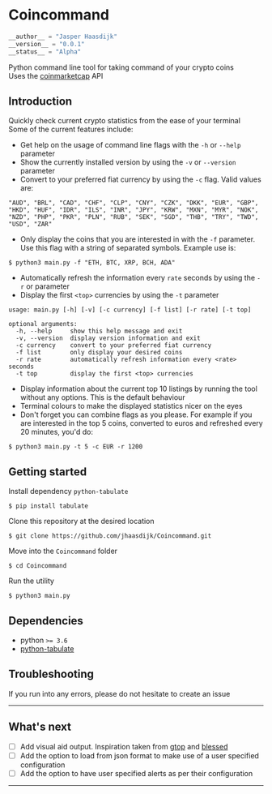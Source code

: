 # Coincommand

```python
__author__ = "Jasper Haasdijk"
__version__ = "0.0.1"
__status__ = "Alpha"
```

Python command line tool for taking command of your crypto coins<br>
Uses the [coinmarketcap](https://coinmarketcap.com/api/) API<br>

## Introduction

Quickly check current crypto statistics from the ease of your terminal<br>
Some of the current features include:

- Get help on the usage of command line flags with the `-h` or `--help` parameter
- Show the currently installed version by using the `-v` or `--version` parameter
- Convert to your preferred fiat currency by using the `-c` flag. Valid values are:
```
"AUD", "BRL", "CAD", "CHF", "CLP", "CNY", "CZK", "DKK", "EUR", "GBP",
"HKD", "HUF", "IDR", "ILS", "INR", "JPY", "KRW", "MXN", "MYR", "NOK",
"NZD", "PHP", "PKR", "PLN", "RUB", "SEK", "SGD", "THB", "TRY", "TWD",
"USD", "ZAR"
```
- Only display the coins that you are interested in with the `-f` parameter. Use this flag with a string of separated symbols. Example use is:
```
$ python3 main.py -f "ETH, BTC, XRP, BCH, ADA"
```
- Automatically refresh the information every `rate` seconds by using the `-r` or parameter
- Display the first `<top>` currencies by using the `-t` parameter

```
usage: main.py [-h] [-v] [-c currency] [-f list] [-r rate] [-t top]

optional arguments:
  -h, --help     show this help message and exit
  -v, --version  display version information and exit
  -c currency    convert to your preferred fiat currency
  -f list        only display your desired coins
  -r rate        automatically refresh information every <rate> seconds
  -t top         display the first <top> currencies
```

- Display information about the current top 10 listings by running the tool without any options. This is the default behaviour
- Terminal colours to make the displayed statistics nicer on the eyes
- Don't forget you can combine flags as you please. For example if you are interested in the top 5 coins, converted to euros and refreshed every 20 minutes, you'd do:
```
$ python3 main.py -t 5 -c EUR -r 1200
```

## Getting started

Install dependency `python-tabulate`
```
$ pip install tabulate
```

Clone this repository at the desired location
```
$ git clone https://github.com/jhaasdijk/Coincommand.git
```

Move into the `Coincommand` folder
```
$ cd Coincommand
```

Run the utility
```
$ python3 main.py
```

## Dependencies

- python `>= 3.6`
- [python-tabulate](https://bitbucket.org/astanin/python-tabulate)

## Troubleshooting

If you run into any errors, please do not hesitate to create an issue

--------------------------------------------------------------------------------

## What's next

- [ ] Add visual aid output. Inspiration taken from [gtop](https://github.com/aksakalli/gtop) and [blessed](https://github.com/yaronn/blessed-contrib)
- [ ] Add the option to load from json format to make use of a user specified configuration
- [ ] Add the option to have user specified alerts as per their configuration

--------------------------------------------------------------------------------
